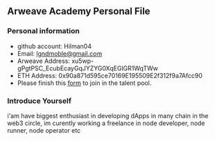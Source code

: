 ## Arweave Academy Personal File

### Personal information

- github account: Hilman04
- Email: lgndmoble@gmail.com
- Arweave Address: xu5wp-gPgtPSC_EcubEcayGqJYZYG0XqEGlGR1WqTWw
- ETH Address: 0x90a871d595ce70169E195509E2f312f9a7Afcc90
- Please finish this [form](https://docs.google.com/forms/d/e/1FAIpQLSfWA5fIIcBgmRppm3jNz5vmf9Mai_QMVil-2pO4r7YKn_Zhtw/viewform?usp=sf_link) to join in the talent pool.

### Introduce Yourself
 i'am have biggest enthusiast in developing dApps in many chain in the web3 circle, im curently working a freelance in node developer, node runner, node operator etc
